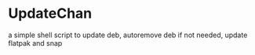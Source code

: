 # UpdateChan
a simple shell script to update deb, autoremove deb if not needed, update flatpak and snap 
